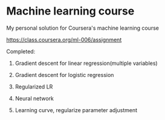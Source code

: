 Machine learning course
==========

My personal solution for Coursera's machine learning course

https://class.coursera.org/ml-006/assignment

Completed:

1. Gradient descent for linear regression(multiple variables)

2. Gradient descent for logistic regression

3. Regularized LR

4. Neural network

5. Learning curve, regularize parameter adjustment
